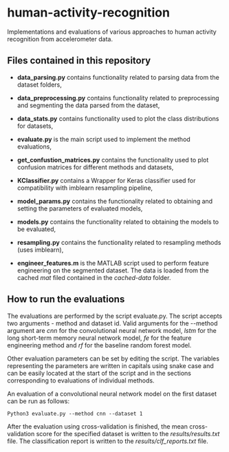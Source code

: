 # human-activity-recognition
Implementations and evaluations of various approaches to human activity recognition from accelerometer data.

## Files contained in this repository
- **data\_parsing.py** contains functionality related to parsing data from the dataset folders,

- **data\_preprocessing.py** contains functionality related to preprocessing and segmenting the data
parsed from the dataset,

- **data\_stats.py**
contains functionality used to plot the class distributions for datasets,

- **evaluate.py**
is the main script used to implement the method evaluations,

- **get\_confustion\_matrices.py**
contains the functionality used to plot confusion matrices for different methods and datasets,

- **KClassifier.py**
contains a Wrapper for Keras classifier used for compatibility with imblearn resampling pipeline,

- **model\_params.py**
contains the functionality related to obtaining and setting the parameters of evaluated models,

- **models.py**
contains the functionality related to obtaining the models to be evaluated,

- **resampling.py**
contains the functionality related to resampling methods (uses imblearn),

- **engineer\_features.m**
is the MATLAB script used to perform feature engineering on the segmented dataset.
The data is loaded from the cached *mat* filed contained in the *cached-data* folder.


## How to run the evaluations

The evaluations are performed by the script evaluate.py. The script accepts two arguments - method
and dataset id. Valid arguments for the --method argument are *cnn* for the convolutional neural network
model, *lstm* for the long short-term memory neural network model, *fe* for the feature engineering
method and *rf* for the baseline random forest model.

Other evaluation parameters can be set by editing the script. The variables representing the
parameters are written in capitals using snake case and can be easily located at the start of the
script and in the sections corresponding to evaluations of individual methods.

An evaluation of a convolutional neural network model on the first dataset can be run as follows:

`Python3 evaluate.py --method cnn --dataset 1`

After the evaluation using cross-validation is finished, the mean cross-validation score for the specified dataset is
written to the *results/results.txt* file. The classification report is written to the *results/clf\_reports.txt* file.

